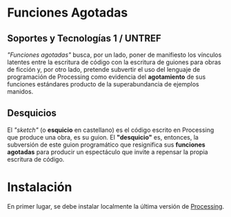 # Funciones Agotadas

## Soportes y Tecnologías 1 / UNTREF
*"Funciones agotadas"* busca, por un lado, poner de manifiesto los vínculos latentes entre la escritura de código con la escritura de guiones para obras de ficción y, por otro lado, pretende subvertir el uso del lenguaje de programación de Processing como evidencia del **agotamiento** de sus funciones estándares producto de la superabundancia de ejemplos manidos.

## Desquicios
El *"sketch"* (o **esquicio** en castellano) es el código escrito en Processing que produce una obra, es su guion. El **"desquicio"** es, entonces, la subversión de este guion programático que resignifica sus **funciones agotadas** para producir un espectáculo que invite a repensar la propia escritura de código.

# Instalación
En primer lugar, se debe instalar localmente la última versión de [Processing](https://processing.org/download).
